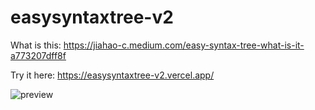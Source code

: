 # easysyntaxtree-v2
What is this: https://jiahao-c.medium.com/easy-syntax-tree-what-is-it-a773207dff8f

Try it here: https://easysyntaxtree-v2.vercel.app/



![preview](https://user-images.githubusercontent.com/8275280/99976795-d71e2a00-2dde-11eb-9d27-16d2b0be0d76.png)
